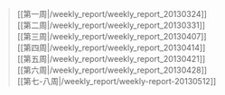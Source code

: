 > [[第一周|/weekly_report/weekly_report_20130324]]    
[[第二周|/weekly_report/weekly_report_20130331]]  
[[第三周|/weekly_report/weekly_report_20130407]]    
[[第四周|/weekly_report/weekly_report_20130414]]    
[[第五周|/weekly_report/weekly_report_20130421]]    
[[第六周|/weekly_report/weekly_report_20130428]]    
[[第七-八周|/weekly_report/weekly-report-20130512]]    
  